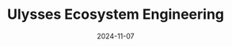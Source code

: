 ---  
layout: startup_page  
title: "Ulysses Ecosystem Engineering"  
id: "ulysses.eco"  
permalink: "/ulyssesecosystemengineeringulysses.eco11072024/"  
website: "https://www.ulysses.eco/"  
funding_round: "Pre-Seed"  
funding_amount: "$2M"  
investors: "Lowercarbon Capital, Superorganism, ReGen Ventures"  
about: "Ulysses Ecosystem Engineering uses autonomous robots to restore seagrass meadows. Their technology significantly accelerates seagrass planting compared to manual methods, offering a cost-effective and scalable solution to marine ecosystem restoration. The company aims to expand its technology to other coastal management and restoration applications."  
markets: "Ocean Technology, Robotics, Environmental Technology"  
hq: "San Francisco, California, United States"  
founded_year: "2023"  
linkedin: "https://www.linkedin.com/company/ulysses-inc"  
twitter: ""  
instagram: ""  
facebook: ""  
crunchbase: "https://www.crunchbase.com/organization/ulysses-ecosystem-engineering"  
pitchbook: ""  

date_display: "07-Nov-2024"  
date: "2024-11-07"

# SEO Optimization  
meta_title: "Ulysses Ecosystem Engineering - Pre-Seed Funding ($2M)"  
meta_description: "Ulysses Ecosystem Engineering, Ulysses Ecosystem Engineering uses autonomous robots to restore seagrass meadows. Their technology significantly accelerates seagrass planting compare..."  
meta_keywords: "Ulysses Ecosystem Engineering, Ocean Technology, Robotics, Environmental Technology, Pre-Seed funding"  
canonical_url: "https://startup.projectstartups.com/ulyssesecosystemengineeringulysses.eco11072024/"  
---